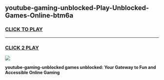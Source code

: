 
## youtube-gaming-unblocked-Play-Unblocked-Games-Online-btm6a
<h3>
<a href="https://premium76.site?title=youtube-gaming-unblocked&ref=25A">CLICK TO PLAY</a></h3>
<hr>

<h3>
<a href="https://premium76.site?title=youtube-gaming-unblocked&ref=25A">CLICK 2 PLAY</a>
  
</h3>

<a href="https://premium76.site?title=youtube-gaming-unblocked&ref=25A"><img src="https://clearcache.store/games.png"></a>


**youtube-gaming-unblocked games unblocked: Your Gateway to Fun and Accessible Online Gaming**
